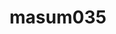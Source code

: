 ---
title: masum035
github: https://github.com/masum035
mode: dark
transition: 3s
archetype:
  - Little Bit of Everything
---